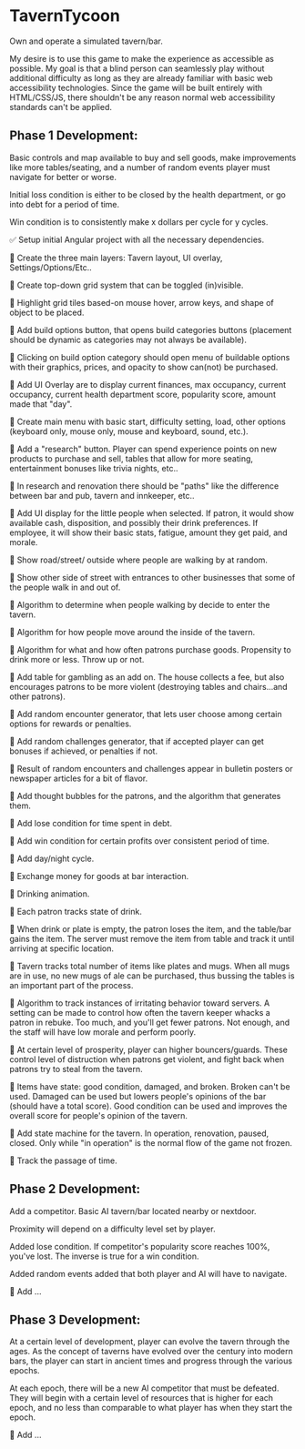 # TavernTycoon

Own and operate a simulated tavern/bar.

My desire is to use this game to make the experience as accessible as possible. My goal is that a blind person can seamlessly play without additional difficulty as long as they are already familiar with basic web accessibility technologies. Since the game will be built entirely with HTML/CSS/JS, there shouldn't be any reason normal web accessibility standards can't be applied.

## Phase 1 Development:

Basic controls and map available to buy and sell goods, make improvements like more tables/seating, and a number of random events player must navigate for better or worse.

Initial loss condition is either to be closed by the health department, or go into debt for a period of time.

Win condition is to consistently make x dollars per cycle for y cycles.

:white_check_mark: Setup initial Angular project with all the necessary dependencies.

:black_square_button: Create the three main layers: Tavern layout, UI overlay, Settings/Options/Etc..

:black_square_button: Create top-down grid system that can be toggled (in)visible.

:black_square_button: Highlight grid tiles based-on mouse hover, arrow keys, and shape of object to be placed.

:black_square_button: Add build options button, that opens build categories buttons (placement should be dynamic as categories may not always be available).

:black_square_button: Clicking on build option category should open menu of buildable options with their graphics, prices, and opacity to show can(not) be purchased.

:black_square_button: Add UI Overlay are to display current finances, max occupancy, current occupancy, current health department score, popularity score, amount made that "day".

:black_square_button: Create main menu with basic start, difficulty setting, load, other options (keyboard only, mouse only, mouse and keyboard, sound, etc.).

:black_square_button: Add a "research" button. Player can spend experience points on new products to purchase and sell, tables that allow for more seating, entertainment bonuses like trivia nights, etc..

:black_square_button: In research and renovation there should be "paths" like the difference between bar and pub, tavern and innkeeper, etc..

:black_square_button: Add UI display for the little people when selected. If patron, it would show available cash, disposition, and possibly their drink preferences. If employee, it will show their basic stats, fatigue, amount they get paid, and morale.

:black_square_button: Show road/street/ outside where people are walking by at random.

:black_square_button: Show other side of street with entrances to other businesses that some of the people walk in and out of.

:black_square_button: Algorithm to determine when people walking by decide to enter the tavern.

:black_square_button: Algorithm for how people move around the inside of the tavern.

:black_square_button: Algorithm for what and how often patrons purchase goods. Propensity to drink more or less. Throw up or not.

:black_square_button: Add table for gambling as an add on. The house collects a fee, but also encourages patrons to be more violent (destroying tables and chairs...and other patrons).

:black_square_button: Add random encounter generator, that lets user choose among certain options for rewards or penalties.

:black_square_button: Add random challenges generator, that if accepted player can get bonuses if achieved, or penalties if not.

:black_square_button: Result of random encounters and challenges appear in bulletin posters or newspaper articles for a bit of flavor.

:black_square_button: Add thought bubbles for the patrons, and the algorithm that generates them.

:black_square_button: Add lose condition for time spent in debt.

:black_square_button: Add win condition for certain profits over consistent period of time.

:black_square_button: Add day/night cycle.

:black_square_button: Exchange money for goods at bar interaction.

:black_square_button: Drinking animation.

:black_square_button: Each patron tracks state of drink.

:black_square_button: When drink or plate is empty, the patron loses the item, and the table/bar gains the item. The server must remove the item from table and track it until arriving at specific location.

:black_square_button: Tavern tracks total number of items like plates and mugs. When all mugs are in use, no new mugs of ale can be purchased, thus bussing the tables is an important part of the process.

:black_square_button: Algorithm to track instances of irritating behavior toward servers. A setting can be made to control how often the tavern keeper whacks a patron in rebuke. Too much, and you'll get fewer patrons. Not enough, and the staff will have low morale and perform poorly.

:black_square_button: At certain level of prosperity, player can higher bouncers/guards. These control level of distruction when patrons get violent, and fight back when patrons try to steal from the tavern.

:black_square_button: Items have state: good condition, damaged, and broken. Broken can't be used. Damaged can be used but lowers people's opinions of the bar (should have a total score). Good condition can be used and improves the overall score for people's opinion of the tavern.

:black_square_button: Add state machine for the tavern. In operation, renovation, paused, closed. Only while "in operation" is the normal flow of the game not frozen.

:black_square_button: Track the passage of time.

## Phase 2 Development:

Add a competitor. Basic AI tavern/bar located nearby or nextdoor.

Proximity will depend on a difficulty level set by player.

Added lose condition. If competitor's popularity score reaches 100%, you've lost. The inverse is true for a win condition.

Added random events added that both player and AI will have to navigate.

:black_square_button: Add ...

## Phase 3 Development:

At a certain level of development, player can evolve the tavern through the ages. As the concept of taverns have evolved over the century into modern bars, the player can start in ancient times and progress through the various epochs.

At each epoch, there will be a new AI competitor that must be defeated. They will begin with a certain level of resources that is higher for each epoch, and no less than comparable to what player has when they start the epoch.

:black_square_button: Add ...
